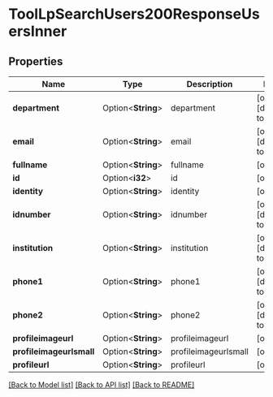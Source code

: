 # ToolLpSearchUsers200ResponseUsersInner

## Properties

Name | Type | Description | Notes
------------ | ------------- | ------------- | -------------
**department** | Option<**String**> | department | [optional][default to ]
**email** | Option<**String**> | email | [optional][default to ]
**fullname** | Option<**String**> | fullname | [optional]
**id** | Option<**i32**> | id | [optional]
**identity** | Option<**String**> | identity | [optional]
**idnumber** | Option<**String**> | idnumber | [optional][default to ]
**institution** | Option<**String**> | institution | [optional][default to ]
**phone1** | Option<**String**> | phone1 | [optional][default to ]
**phone2** | Option<**String**> | phone2 | [optional][default to ]
**profileimageurl** | Option<**String**> | profileimageurl | [optional]
**profileimageurlsmall** | Option<**String**> | profileimageurlsmall | [optional]
**profileurl** | Option<**String**> | profileurl | [optional]

[[Back to Model list]](../README.md#documentation-for-models) [[Back to API list]](../README.md#documentation-for-api-endpoints) [[Back to README]](../README.md)


